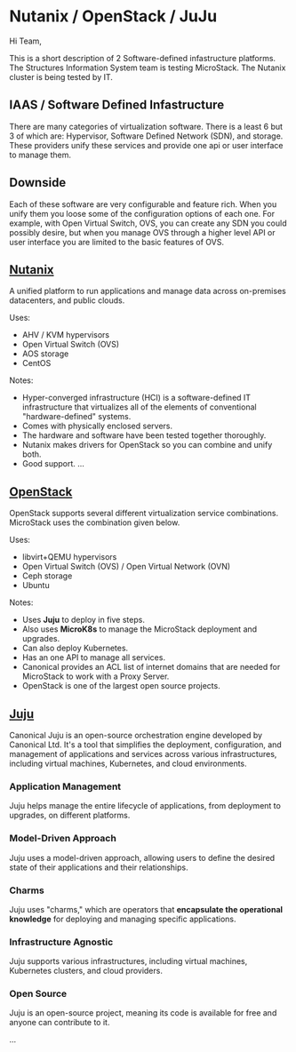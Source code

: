# Nutanix / OpenStack / JuJu

Hi Team,

This is a short description of 2 Software-defined infastructure platforms. The Structures Information System team is testing MicroStack. The Nutanix cluster is being tested by IT.

## IAAS / Software Defined Infastructure

There are many categories of virtualization software. There is a least 6 but 3 of which are: Hypervisor, Software Defined Network (SDN), and storage. These providers unify these services and provide one api or user interface to manage them.

## Downside

Each of these software are very configurable and feature rich.  When you unify them you loose some of the configuration options of each one. For example, with Open Virtual Switch, OVS, you can create any SDN you could possibly desire, but when you manage OVS through a higher level API or user interface you are limited to the basic features of OVS.

## **[Nutanix](https://www.nutanix.com/what-we-do#:~:text=Our%20software%2Ddefined%20infrastructure%20brings,secure%2C%20resilient%2C%20and%20adaptive.)**

A unified platform to run applications and manage data across on-premises datacenters, and public clouds.

Uses:

- AHV / KVM hypervisors
- Open Virtual Switch (OVS)
- AOS storage
- CentOS

Notes:

- Hyper-converged infrastructure (HCI) is a software-defined IT infrastructure that virtualizes all of the elements of conventional "hardware-defined" systems.
- Comes with physically enclosed servers.
- The hardware and software have been tested together thoroughly.
- Nutanix makes drivers for OpenStack so you can combine and unify both.
- Good support.
...

## **[OpenStack](https://www.openstack.org/#:~:text=Cloud%20Infrastructure%20for%20Virtual%20Machines,READ%20MORE)**

OpenStack supports several different virtualization service combinations. MicroStack uses the combination given below.

Uses:

- libvirt+QEMU hypervisors
- Open Virtual Switch (OVS) / Open Virtual Network (OVN)
- Ceph storage
- Ubuntu

Notes:

- Uses **Juju** to deploy in five steps.
- Also uses **MicroK8s** to manage the MicroStack deployment and upgrades.
- Can also deploy Kubernetes.
- Has an one API to manage all services.
- Canonical provides an ACL list of internet domains that are needed for MicroStack to work with a Proxy Server.
- OpenStack is one of the largest open source projects.

## **[Juju](https://juju.is/#:~:text=Revolutionise%20the%20speed%20and%20quality,on%20any%20infrastructure%20using%20charms.)**

Canonical Juju is an open-source orchestration engine developed by Canonical Ltd. It's a tool that simplifies the deployment, configuration, and management of applications and services across various infrastructures, including virtual machines, Kubernetes, and cloud environments.

### Application Management

Juju helps manage the entire lifecycle of applications, from deployment to upgrades, on different platforms.

### Model-Driven Approach

Juju uses a model-driven approach, allowing users to define the desired state of their applications and their relationships.

### Charms

Juju uses "charms," which are operators that **encapsulate the operational knowledge** for deploying and managing specific applications.

### Infrastructure Agnostic

Juju supports various infrastructures, including virtual machines, Kubernetes clusters, and cloud providers.

### Open Source

Juju is an open-source project, meaning its code is available for free and anyone can contribute to it.

...
